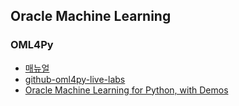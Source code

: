 ## Oracle Machine Learning
### OML4Py
* [매뉴얼](https://docs.oracle.com/en/database/oracle/machine-learning/oml4py/index.html)
* [github-oml4py-live-labs](https://github.com/oracle/oracle-db-examples/tree/master/machine-learning/labs/oml4py-live-labs)
* [Oracle Machine Learning for Python, with Demos](https://www.youtube.com/watch?v=R9xvrXeSaVI&t=1776s)
